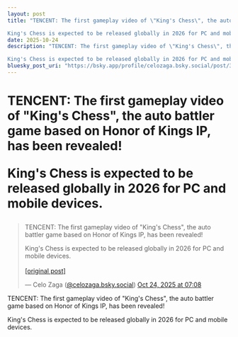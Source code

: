 ```yaml
---
layout: post
title: "TENCENT: The first gameplay video of \"King's Chess\", the auto battler game based on Honor of Kings IP, has been revealed!

King's Chess is expected to be released globally in 2026 for PC and mobile devices."
date: 2025-10-24
description: "TENCENT: The first gameplay video of \"King's Chess\", the auto battler game based on Honor of Kings IP, has been revealed!

King's Chess is expected to be released globally in 2026 for PC and mobile devices."
bluesky_post_uri: "https://bsky.app/profile/celozaga.bsky.social/post/3m3wcvs5wcc27"
---
```


<h1 class="bluesky-post-title">TENCENT: The first gameplay video of "King's Chess", the auto battler game based on Honor of Kings IP, has been revealed!

King's Chess is expected to be released globally in 2026 for PC and mobile devices.</h1>

<blockquote class="bluesky-embed" data-bluesky-uri="at://did:plc:lmh6rennptq77inaztnovw4b/app.bsky.feed.post/3m3wcvs5wcc27" data-bluesky-embed-color-mode="system">
<p lang="">TENCENT: The first gameplay video of "King's Chess", the auto battler game based on Honor of Kings IP, has been revealed!

King's Chess is expected to be released globally in 2026 for PC and mobile devices.<br><br><a href="https://bsky.app/profile/celozaga.bsky.social/post/3m3wcvs5wcc27">[original post]</a></p>
&mdash; Celo Zaga (<a href="https://bsky.app/profile/did:plc:lmh6rennptq77inaztnovw4b?ref_src=embed">@celozaga.bsky.social</a>) <a href="https://bsky.app/profile/celozaga.bsky.social/post/3m3wcvs5wcc27?ref_src=embed">Oct 24, 2025 at 07:08</a>
</blockquote>
<script async src="https://embed.bsky.app/static/embed.js" charset="utf-8"></script>

<p class="bluesky-post-description">TENCENT: The first gameplay video of "King's Chess", the auto battler game based on Honor of Kings IP, has been revealed!

King's Chess is expected to be released globally in 2026 for PC and mobile devices.</p>
